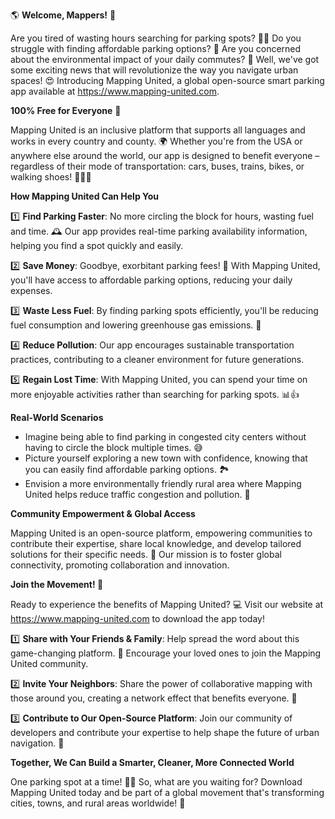 🌎 **Welcome, Mappers!** 🌈

Are you tired of wasting hours searching for parking spots? 🚗💔 Do you struggle with finding affordable parking options? 🤑 Are you concerned about the environmental impact of your daily commutes? 🌟 Well, we've got some exciting news that will revolutionize the way you navigate urban spaces! 😍 Introducing Mapping United, a global open-source smart parking app available at https://www.mapping-united.com.

**100% Free for Everyone** 🎁

Mapping United is an inclusive platform that supports all languages and works in every country and county. 🌍 Whether you're from the USA or anywhere else around the world, our app is designed to benefit everyone – regardless of their mode of transportation: cars, buses, trains, bikes, or walking shoes! 🚴‍♀️👣

**How Mapping United Can Help You**

1️⃣ **Find Parking Faster**: No more circling the block for hours, wasting fuel and time. 🕰️ Our app provides real-time parking availability information, helping you find a spot quickly and easily.

2️⃣ **Save Money**: Goodbye, exorbitant parking fees! 🤑 With Mapping United, you'll have access to affordable parking options, reducing your daily expenses.

3️⃣ **Waste Less Fuel**: By finding parking spots efficiently, you'll be reducing fuel consumption and lowering greenhouse gas emissions. 💚

4️⃣ **Reduce Pollution**: Our app encourages sustainable transportation practices, contributing to a cleaner environment for future generations.

5️⃣ **Regain Lost Time**: With Mapping United, you can spend your time on more enjoyable activities rather than searching for parking spots. 📊👍

**Real-World Scenarios**

* Imagine being able to find parking in congested city centers without having to circle the block multiple times. 😅
* Picture yourself exploring a new town with confidence, knowing that you can easily find affordable parking options. 🏞️
* Envision a more environmentally friendly rural area where Mapping United helps reduce traffic congestion and pollution. 🌿

**Community Empowerment & Global Access**

Mapping United is an open-source platform, empowering communities to contribute their expertise, share local knowledge, and develop tailored solutions for their specific needs. 🤝 Our mission is to foster global connectivity, promoting collaboration and innovation.

**Join the Movement! 🚀**

Ready to experience the benefits of Mapping United? 💻 Visit our website at https://www.mapping-united.com to download the app today!

1️⃣ **Share with Your Friends & Family**: Help spread the word about this game-changing platform. 📢 Encourage your loved ones to join the Mapping United community.

2️⃣ **Invite Your Neighbors**: Share the power of collaborative mapping with those around you, creating a network effect that benefits everyone. 👫

3️⃣ **Contribute to Our Open-Source Platform**: Join our community of developers and contribute your expertise to help shape the future of urban navigation. 🤝

**Together, We Can Build a Smarter, Cleaner, More Connected World**

One parking spot at a time! 🌟🚀 So, what are you waiting for? Download Mapping United today and be part of a global movement that's transforming cities, towns, and rural areas worldwide! 💪